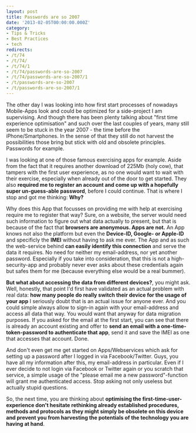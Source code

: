 ```yaml
---
layout: post
title: Passwords are so 2007
date: '2013-02-05T00:00:00.000Z'
category:
- Tips & Tricks
- Best Practices
- tech
redirects:
- /t/74
- /t/74/
- /t/74/1
- /t/74/passwords-are-so-2007
- /t/74/passwords-are-so-2007/1
- /t/passwords-are-so-2007
- /t/passwords-are-so-2007/1
---
```




The other day I was looking into how first start processes of nowadays Mobile-Apps look and could be optimized for a side-project I am supervising. And though there has been plenty talking about "first time experience optimisation" and such over the last couples of years, many still seem to be stuck in the year 2007 - the time before the iPhone/Smartphones. In the sense of that they still do not harvest the possibilities those bring but stick with old and obsolete principles. Passwords for example.

I was looking at one of those famous exercising apps for example. Aside from the fact that it requires another download of 225Mb (holy cow), that tampers with the first user experience, as no one would want to wait with their exercise, especially when already out of the door to get started. They also **required me to register an account and come up with a hopefully super un-guess-able password**, before I could continue. That is where I stop and got me thinking: **Why?**

Why does this App that focusses on providing me with help at exercising require me to register that way? Sure, on a website, the server would need such information to figure out what data actually to present, but that is because of the fact that **browsers are anonymous. Apps are not.** An App knows not also the platform but even the **Device-ID, Google- or Apple-ID** and specificly the **IMEI** without having to ask me ever. The App and as such the web-service behind **can easily identify this connection** and serve the data it requires. No need for neither my email-address, nor yet another password. Especially if you take into consideration, that this is not a high-security-app and probably never ever asks about these credentials again but safes them for me (because everything else would be a real bummer).

**But what about accessing the data from different devices?**, you might ask. Well, honestly, that point I'd first have validated as an actual problem with real data: **how many people do really switch their device for the usage of your app** I seriously doubt that is an actual issue for anyone ever. And you could simple always allow to sign-in again with your email-address and access all data that way. You would want that anyway for data migration purposes. If you asked for the email at the first start, you can see that there is already an account existing and offer to **send an email with a one-time-token-password to authenticate that app**, send it and save the IMEI as one that accesses that account. Done.

And don't even get me get started on Apps/Webservices which ask for setting up a password after I logged in via Facebook/Twitter. Guys, you have all my information after this, my email-address in particular. Even if I ever decide to not login via Facebook or Twitter again or you scratch that service, a simple usage of the "please email me a new password"-function will grant me authenticated access. Stop asking not only useless but actually stupid questions.

So, the next time, you are thinking about **optimising the first-time-user-experience don't hesitate rethinking already established procedures, methods and protocols as they might simply be obsolete on this device and prevent you from harvesting the potentials of the technology you are having at hand**.
